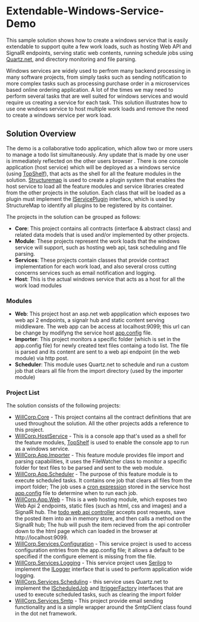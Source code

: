 # Extendable-Windows-Service-Demo

This sample solution shows how to create a windows service that is easily extendable to support quite a few work loads, such as hosting Web API and SignalR endpoints, serving static web contents, running schedule jobs using [Quartz.net], and directory monitoring and file parsing.

Windows services are widely used to perfrom many backend processing in many software projects, from simply tasks such as sending notification to more complex tasks such as processing purchase order in a microservices based online ordering application. A lot of the times we may need to perform several tasks that are well suited for windows services and would require us creating a service for each task. This solution illustrates how to use one wndows service to host multiple work loads and remove the need to create a windows service per work load.

## Solution Overview
The demo is a collaborative todo application, which allow two or more users to manage a todo list simultaneously. Any update that is made by one user is immediately reflected on the other users browser . There is one console application (host service) which will be deployed as a windows service (using [TopShelf]), that acts as the shell for all the feature modules in the solution. [Structuremap] is used to create a plugin system that enables the host service to load all the feature modules and service libraries created from the other projects in the solution. Each class that will be loaded as a plugin must implement the [IServicePlugin] interface, which is used by StructureMap to identify all plugins to be registered by its container.

The projects in the solution can be grouped as follows:

  - **Core**: This project contains all contracts (interface & abstract class)  and related data models that is used and/or implemented by other projects.
  - **Module**: These projects represent the work loads that the windows service will support, such as hosting web api, task scheduling and file parsing.
  - **Services**: These projects contain classes that provide contract implementation for each work load, and also several cross cutting concerns services such as email notification and logging.
  - **Host**: This is the actual windows service that acts as a host for all the work load modules

### Modules

  - **Web**: This project host an asp.net web appplication which exposes two web api 2 endpoints, a signalr hub and static content serving middleware. The web app can be access at localhost:9099; this url can be change by modifyng the service host [app.config] file.
  - **Importer**: This project monitors a specific folder (which is set in the app.config file) for newly created text files containg a todo list. The file is parsed and its content are sent to a web api endpoint (in the web module) via http post.
  - **Scheduler**: This module uses Quartz.net to schedule and run a custom job that clears all file from the import directory (used by the importer module)

### Project List

The solution consists of the following projects:

* [WillCorp.Core] - This project contains all the contract definitions that are used throughout the solution. All the other projects adds a reference to this project.
* [WillCorp.HostService] - This is a console app that's used as a shell for the feature modules, [TopShelf] is used to enable the console app to run as a windows service. 
* [WillCorp.App.Importer] - This feature module provides file import and parsing capabilities, it uses the FileWatcher class to monitor a specific folder for text files to be parsed and sent to the web module.
* [WillCorp.App.Scheduler] - The purpose of this feature module is to execute scheduled tasks. It contains one job that clears all files from the import folder; The job uses a [cron expression] stored in the service host [app.config] file to determine when to run each job.
* [WillCorp.App.Web] - This is a web hosting module, which exposes two Web Api 2 endpoints, static files (such as html, css and images) and a SignalR hub. The [todo web api controller] accepts post requests, save the posted item into an in memory store, and then calls a method on the SignalR hub; The hub will push the item recieved from the api controller down to the html page which can loaded in the browser at http://localhost:9099.  
* [WillCorp.Services.Configuration] - This service project is used to access configuration entries from the app.config file; it allows a default to be specified if the configure element is missing from the file.
* [WillCorp.Services.Logging] - This service project uses [Serilog] to implement the [ILogger] interface that is used to perform application wide logging.
* [WillCorp.Services.Scheduling] - this service uses Quartz.net to implement the [IScheduledJob] and [ItriggerFactory] interfaces that are used to execute scheduled tasks, such as clearing the import folder
* [WillCorp.Services.Smtp] - This project provide email sending functionality and is a simple wrapper around the SmtpClient class found in the dot net framework.


[//]: # (These are reference links used in the body of this note and get stripped out when the markdown processor does its job. There is no need to format nicely because it shouldn't be seen. Thanks SO - http://stackoverflow.com/questions/4823468/store-comments-in-markdown-syntax)

   [WillCorp.Core]: <https://github.com/NyronW/Extendable-Windows-Service-Demo/tree/master/WillCorp.Core>
   [WillCorp.HostService]: <https://github.com/NyronW/Extendable-Windows-Service-Demo/tree/master/WillCorp.HostService>
   [WillCorp.App.Importer]: <https://github.com/NyronW/Extendable-Windows-Service-Demo/tree/master/WillCorp.App.Importer>
   [WillCorp.App.Web]: <https://github.com/NyronW/Extendable-Windows-Service-Demo/tree/master/WillCorp.App.Web>
   [WillCorp.App.Scheduler]: <https://github.com/NyronW/Extendable-Windows-Service-Demo/tree/master/WillCorp.App.Scheduler>
   [WillCorp.Services.Configuration]: <https://github.com/NyronW/Extendable-Windows-Service-Demo/tree/master/WillCorp.Services.Configuration>
   [WillCorp.Services.Logging]: <https://github.com/NyronW/Extendable-Windows-Service-Demo/tree/master/WillCorp.Services.Logging>
   [WillCorp.Services.Scheduling]: <https://github.com/NyronW/Extendable-Windows-Service-Demo/tree/master/WillCorp.Services.Scheduling>
   [WillCorp.Services.Smtp]: <https://github.com/NyronW/Extendable-Windows-Service-Demo/tree/master/WillCorp.Services.Smtp>
   [TopShelf]: <http://topshelf-project.com/>
   
 [StructureMap]: <http://structuremap.github.io/>  
 
 [IServicePlugin]: <https://github.com/NyronW/Extendable-Windows-Service-Demo/blob/master/WillCorp.Core/IServicePlugin.cs>  
 
 [cron expression]: <https://docs.oracle.com/cd/E12058_01/doc/doc.1014/e12030/cron_expressions.htm>
 
  [app.config]: <https://github.com/NyronW/Extendable-Windows-Service-Demo/blob/master/WillCorp.HostService/App.config>
 
 [ILogger]: <https://github.com/NyronW/Extendable-Windows-Service-Demo/blob/master/WillCorp.Core/Logging/ILogger.cs>
   
   [Serilog]: <https://serilog.net/>
   
   [IScheduledJob]:<https://github.com/NyronW/Extendable-Windows-Service-Demo/blob/master/WillCorp.Core/Scheduling/IScheduledJob.cs>
   
   [ItriggerFactory]:<https://github.com/NyronW/Extendable-Windows-Service-Demo/blob/master/WillCorp.Core/Scheduling/ITriggerFactory.cs>
   
   [Quartz.net]:<https://www.quartz-scheduler.net/>
   
   [todo web api controller]:<https://github.com/NyronW/Extendable-Windows-Service-Demo/blob/master/WillCorp.App.Web/Api/Controllers/TodosController.cs>
